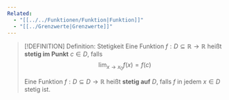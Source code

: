 ```yaml
---
Related:
  - "[[../../Funktionen/Funktion|Funktion]]"
  - "[[../Grenzwerte|Grenzwerte]]"
---
```


> [!DEFINITION] Definition: Stetigkeit 
> Eine Funktion $f: D\subseteq \mathbb{R} \to \mathbb{R}$ heißt **stetig im Punkt** $c\in D$, falls
> $$\lim_{x\to x_0} f(x) = f(c)$$
> 
> Eine Funktion $f: D\subseteq D \to \mathbb{R}$ heißt **stetig auf** $D$, falls $f$ in jedem $x\in D$ stetig ist.

